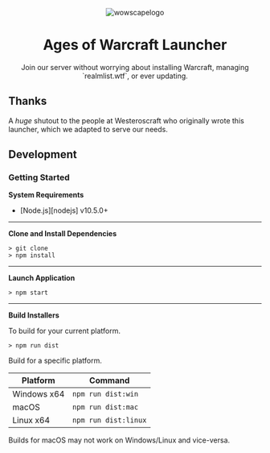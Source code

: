 <p align="center"><img src="./app/assets/images/wowscapelogo.png" alt="wowscapelogo"></p>

<h1 align="center"> Ages of Warcraft Launcher</h1>

<p align="center">Join our server without worrying about installing Warcraft, managing `realmlist.wtf`, or ever updating.</p>

## Thanks
A *huge* shutout to the people at Westeroscraft who originally wrote this launcher, which we adapted to serve our needs.

## Development

### Getting Started

**System Requirements**

* [Node.js][nodejs] v10.5.0+

---

**Clone and Install Dependencies**

```console
> git clone
> npm install
```

---

**Launch Application**

```console
> npm start
```

---

**Build Installers**

To build for your current platform.

```console
> npm run dist
```

Build for a specific platform.

| Platform    | Command              |
| ----------- | -------------------- |
| Windows x64 | `npm run dist:win`   |
| macOS       | `npm run dist:mac`   |
| Linux x64   | `npm run dist:linux` |

Builds for macOS may not work on Windows/Linux and vice-versa.

